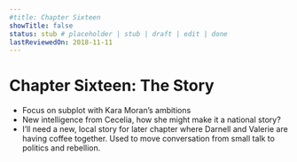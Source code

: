 ```yaml
---
#title: Chapter Sixteen
showTitle: false
status: stub # placeholder | stub | draft | edit | done
lastReviewedOn: 2018-11-11
---
```


# Chapter Sixteen: The Story


* Focus on subplot with Kara Moran’s ambitions
* New intelligence from Cecelia, how she might make it a national story?
* I’ll need a new, local story for later chapter where Darnell and Valerie are having coffee together. Used to move conversation from small talk to politics and rebellion.
